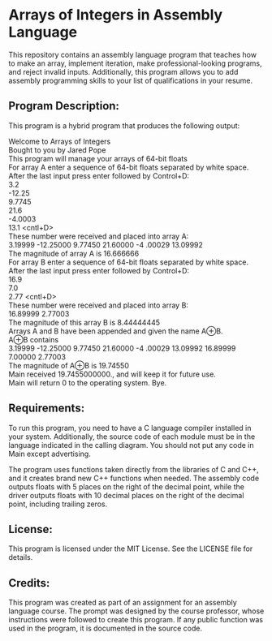 # Arrays of Integers in Assembly Language

This repository contains an assembly language program that teaches how to make an array, implement iteration, make professional-looking programs, and reject invalid inputs. Additionally, this program allows you to add assembly programming skills to your list of qualifications in your resume.

## Program Description:<br>
This program is a hybrid program that produces the following output:

Welcome to Arrays of Integers<br>
Bought to you by Jared Pope<br>
This program will manage your arrays of 64-bit floats<br>
For array A enter a sequence of 64-bit floats separated by white space.<br>
After the last input press enter followed by Control+D:<br>
3.2<br>
-12.25<br>
9.7745<br>
21.6<br>
-4.0003<br>
13.1 <enter> <cntl+D><br>
These number were received and placed into array A:<br>
3.19999 -12.25000 9.77450 21.60000 -4 .00029 13.09992<br>
The magnitude of array A is 16.666666<br>
For array B enter a sequence of 64-bit floats separated by white space.<br>
After the last input press enter followed by Control+D:<br>
16.9<br>
7.0<br>
2.77 <enter> <cntl+D><br>
These number were received and placed into array B:<br>
16.89999 2.77003<br>
The magnitude of this array B is 8.44444445<br>
Arrays A and B have been appended and given the name A⊕B.<br>
A⊕B contains<br>
3.19999 -12.25000 9.77450 21.60000 -4 .00029 13.09992 16.89999 7.00000 2.77003<br>
The magnitude of A⊕B is 19.74550<br>
Main received 19.7455000000., and will keep it for future use.<br>
Main will return 0 to the operating system. Bye.<br>

## Requirements:<br>
To run this program, you need to have a C language compiler installed in your system. Additionally, the source code of each module must be in the language indicated in the calling diagram. You should not put any code in Main except advertising.

The program uses functions taken directly from the libraries of C and C++, and it creates brand new C++ functions when needed. The assembly code outputs floats with 5 places on the right of the decimal point, while the driver outputs floats with 10 decimal places on the right of the decimal point, including trailing zeros.

## License:
This program is licensed under the MIT License. See the LICENSE file for details.

## Credits:
This program was created as part of an assignment for an assembly language course. The prompt was designed by the course professor, whose instructions were followed to create this program. If any public function was used in the program, it is documented in the source code.
